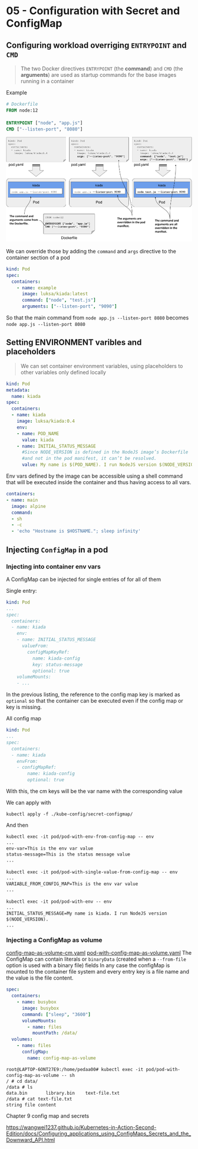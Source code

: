 # 05 - Configuration with Secret and ConfigMap

## Configuring workload overriging `ENTRYPOINT` and `CMD`

> The two Docker directives `ENTRYPOINT` (the **command**) and `CMD` (the **arguments**) are used as startup commands for the base images running in a container

Example

```dockerfile
# Dockerfile
FROM node:12

ENTRYPOINT ["node", "app.js"]
CMD ["--listen-port", "8080"]
```

![entry_cmd.png](images%2F05%2Fentry_cmd.png)

We can override those by adding the `command` and `args` directive to the container section of a pod

```yaml
kind: Pod
spec: 
  containers:
    - name: example
      image: luksa/kiada:latest
      command: ["node", "test.js"]
      arguments: ["--listen-port", "9090"]
```

So that the main command from `node app.js --listen-port 8080` becomes `node app.js --listen-port 8080`

## Setting ENVIRONMENT varibles and placeholders

> We can set container environment variables, using placeholders to other variables only defined locally

```yaml
kind: Pod
metadata:
  name: kiada
spec:
  containers:
  - name: kiada
    image: luksa/kiada:0.4
    env:
    - name: POD_NAME
      value: kiada
    - name: INITIAL_STATUS_MESSAGE
      #Since NODE_VERSION is defined in the NodeJS image’s Dockerfile 
      #and not in the pod manifest, it can’t be resolved.
      value: My name is $(POD_NAME). I run NodeJS version $(NODE_VERSION).
```

Env vars defined by the image can be accessible using a shell command that will be executed inside the container and thus 
having access to all vars.

```yaml
containers:
- name: main
  image: alpine
  command:
  - sh
  - -c
  - 'echo "Hostname is $HOSTNAME."; sleep infinity'
```

## Injecting `ConfigMap` in a pod

### Injecting into container env vars

A ConfigMap can be injected for single entries of for all of them

Single entry:

```yaml
kind: Pod
...
spec:
  containers:
  - name: kiada
    env:
    - name: INITIAL_STATUS_MESSAGE
      valueFrom:
        configMapKeyRef:
          name: kiada-config
          key: status-message
          optional: true
    volumeMounts:
    - ...
```

In the previous listing, the reference to the config map key is marked as `optional` so that the container can be executed even if the config map or key is missing.

All config map

```yaml
kind: Pod
...
spec:
  containers:
  - name: kiada
    envFrom:
    - configMapRef:
        name: kiada-config
        optional: true
```
With this, the cm keys will be the var name with the corresponding value

We can apply with 

```shell
kubectl apply -f ./kube-config/secret-configmap/
```
And then

```shell
kubectl exec -it pod/pod-with-env-from-config-map -- env
...
env-var=This is the env var value
status-message=This is the status message value
...

kubectl exec -it pod/pod-with-single-value-from-config-map -- env
...
VARIABLE_FROM_CONFIG_MAP=This is the env var value
...

kubectl exec -it pod/pod-with-env -- env
...
INITIAL_STATUS_MESSAGE=My name is kiada. I run NodeJS version $(NODE_VERSION).
...
```
### Injecting a ConfigMap as volume

[config-map-as-volume-cm.yaml](config%2Fsecret-configmap%2Fconfig-map-as-volume-cm.yaml)
[pod-with-config-map-as-volume.yaml](config%2Fsecret-configmap%2Fpod-with-config-map-as-volume.yaml)
The ConfigMap can contain literals or `binaryData` (created when a `--from-file` option is used with a binary file) fields
In any case the configMap is mounted to the container file system and every entry key is a file name and the value is the file content.

```yaml
spec:
  containers:
    - name: busybox
      image: busybox
      command: ["sleep", "3600"]
      volumeMounts:
        - name: files
          mountPath: /data/
  volumes:
    - name: files
      configMap:
        name: config-map-as-volume
```


```shell
root@LAPTOP-6ONT27E9:/home/pedaa00# kubectl exec -it pod/pod-with-config-map-as-volume -- sh
/ # cd data/
/data # ls
data.bin       library.bin    text-file.txt
/data # cat text-file.txt
string file content
```



Chapter 9 config map and secrets

https://wangwei1237.github.io/Kubernetes-in-Action-Second-Edition/docs/Configuring_applications_using_ConfigMaps_Secrets_and_the_Downward_API.html